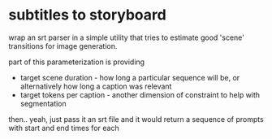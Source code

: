 # subtitles to storyboard

wrap an srt parser in a simple utility that tries to estimate good 'scene' transitions for image generation.

part of this parameterization is providing 
* target scene duration - how long a particular sequence will be, or alternatively how long a caption was relevant
* target tokens per caption - another dimension of constraint to help with segmentation

then.. yeah, just pass it an srt file and it would return a sequence of prompts with start and end times for each
